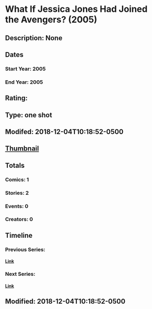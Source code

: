 # What If Jessica Jones Had Joined the Avengers? (2005)
## Description: None
## Dates
### Start Year: 2005
### End Year: 2005
## Rating: 
## Type: one shot
## Modifed: 2018-12-04T10:18:52-0500
## [Thumbnail](http://i.annihil.us/u/prod/marvel/i/mg/b/40/image_not_available.jpg)
## Totals
### Comics: 1
### Stories: 2
### Events: 0
### Creators: 0
## Timeline
### Previous Series: 
#### [Link]()
### Next Series: 
#### [Link]()
## Modified: 2018-12-04T10:18:52-0500